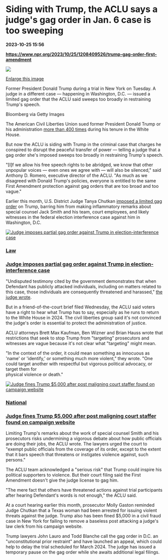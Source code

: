 # Siding with Trump, the ACLU says a judge's gag order in Jan. 6 case is too sweeping

**2023-10-25 15:56**

**https://www.npr.org/2023/10/25/1208409526/trump-gag-order-first-amendment**

 ![](https://media.npr.org/assets/img/2023/10/25/gettyimages-1742512010-1a3ac0ebdf9aa94016e345179c618fc7db9cbae5-s1100-c50.jpg) 

[Enlarge this image](https://media.npr.org/assets/img/2023/10/25/gettyimages-1742512010-1a3ac0ebdf9aa94016e345179c618fc7db9cbae5-s1200.jpg)

Former President Donald Trump during a trial in New York on Tuesday. A judge in a different case — happening in Washington, D.C. — issued a limited gag order that the ACLU said sweeps too broadly in restraining Trump's speech.

Bloomberg via Getty Images

The American Civil Liberties Union sued former President Donald Trump or his administration [more than 400 times](https://www.aclu.org/press-releases/aclu-has-filed-400-legal-actions-against-trump-administration) during his tenure in the White House.

But now the ACLU is siding with Trump in the criminal case that charges he conspired to disrupt the peaceful transfer of power — telling a judge that a gag order she's imposed sweeps too broadly in restraining Trump's speech.

"\[I\]f we allow his free speech rights to be abridged, we know that other unpopular voices — even ones we agree with — will also be silenced," said Anthony D. Romero, executive director of the ACLU. "As much as we disagreed with Donald Trump's policies, everyone is entitled to the same First Amendment protection against gag orders that are too broad and too vague."

Earlier this month, U.S. District Judge Tanya Chutkan [imposed a limited gag order](https://www.npr.org/2023/10/16/1205769475/trump-gag-order) on Trump, barring him from making inflammatory remarks about special counsel Jack Smith and his team, court employees, and likely witnesses in the federal election interference case against him in Washington, D.C.

[![Judge imposes partial gag order against Trump in election-interference case](https://media.npr.org/assets/img/2023/10/13/gettyimages-1719485959_sq-e8913d5e8da78ded2160d8c5489bc6ccd585258f-s100-c15.jpg)](https://www.npr.org/2023/10/16/1205769475/trump-gag-order)

### [Law](https://www.npr.org/sections/law/)

### [Judge imposes partial gag order against Trump in election-interference case](https://www.npr.org/2023/10/16/1205769475/trump-gag-order)

"Undisputed testimony cited by the government demonstrates that when Defendant has publicly attacked individuals, including on matters related to this case, those individuals are consequently threatened and harassed," [the judge wrote](https://storage.courtlistener.com/recap/gov.uscourts.dcd.258149/gov.uscourts.dcd.258149.105.0_2.pdf).

But in a friend-of-the-court brief filed Wednesday, the ACLU said voters have a right to hear what Trump has to say, especially as he runs to return to the White House in 2024. The civil liberties group said it's not convinced the judge's order is essential to protect the administration of justice.

ACLU attorneys Brett Max Kaufman, Ben Wizner and Brian Hauss wrote that restrictions that seek to stop Trump from "targeting" prosecutors and witnesses are vague because it's not clear what "targeting" might mean.

"In the context of the order, it could mean something as innocuous as 'name' or 'identify,' or something much more violent," they wrote. "One could target another with respectful but vigorous political advocacy, or target them for  
physical violence or death."

[![Judge fines Trump $5,000 after post maligning court staffer found on campaign website](https://media.npr.org/assets/img/2023/10/20/ap23290520542685_sq-6973065ba51f743e1dba002e370d5b0228aaa260-s100-c15.jpg)](https://www.npr.org/2023/10/20/1207717657/trump-gag-order-fine-new-york-trial)

### [National](https://www.npr.org/sections/national/)

### [Judge fines Trump $5,000 after post maligning court staffer found on campaign website](https://www.npr.org/2023/10/20/1207717657/trump-gag-order-fine-new-york-trial)

Limiting Trump's remarks about the work of special counsel Smith and his prosecutors risks undermining a vigorous debate about how public officials are doing their jobs, the ACLU wrote. The lawyers urged the court to "exempt public officials from the coverage of its order, except to the extent that it bars speech that threatens or instigates violence against, such persons."

The ACLU team acknowledged a "serious risk" that Trump could inspire his political supporters to violence. But their court filing said the First Amendment doesn't give the judge license to gag him.

"The mere fact that others have threatened actions against trial participants after hearing Defendant's words is not enough," the ACLU said.

At a court hearing earlier this month, prosecutor Molly Gaston reminded Judge Chutkan that a Texas woman had been arrested for issuing violent threats against the judge. Trump also has been fined $5,000 in a civil fraud case in New York for failing to remove a baseless post attacking a judge's law clerk from his campaign website.

Trump lawyers John Lauro and Todd Blanche call the gag order in D.C. an "unconstitutional prior restraint" and have launched an appeal, which could help to delay the trial scheduled for March 2024. The judge has issued a temporary pause on the gag order while she awaits additional legal filings.